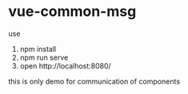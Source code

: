 # vue-common-msg
use
1. npm install
2. npm run serve
3. open http://localhost:8080/

this is only demo for communication of components
